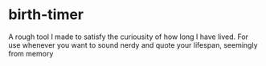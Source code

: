 # birth-timer
A rough tool I made to satisfy the curiousity of how long I have lived. For use whenever you want to sound nerdy and quote your lifespan, seemingly from memory